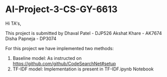 # AI-Project-3-CS-GY-6613

Hi TA's,

This project is submitted by 
Dhaval Patel - DJP526 
Akshat Khare - AK7674
Disha Papneja - DP3074

For this project we have implemented two methods:
1) Baseline model:  As instructed on https://github.com/github/CodeSearchNet#setup
2) TF-IDF model: Implementation is present in TF-IDF.ipynb Notebook 
